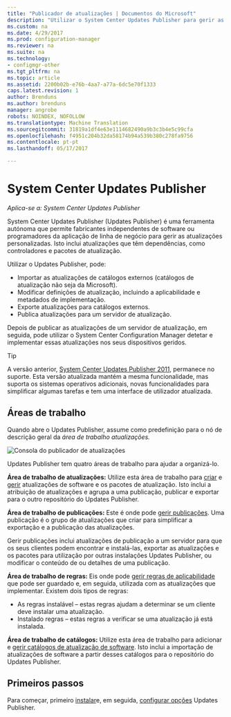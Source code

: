 ```yaml
---
title: "Publicador de atualizações | Documentos do Microsoft"
description: "Utilizar o System Center Updates Publisher para gerir as atualizações personalizadas"
ms.custom: na
ms.date: 4/29/2017
ms.prod: configuration-manager
ms.reviewer: na
ms.suite: na
ms.technology:
- configmgr-other
ms.tgt_pltfrm: na
ms.topic: article
ms.assetid: 2200b02b-e76b-4aa7-a77a-6dc5e70f1333
caps.latest.revision: 1
author: Brenduns
ms.author: brenduns
manager: angrobe
robots: NOINDEX, NOFOLLOW
ms.translationtype: Machine Translation
ms.sourcegitcommit: 31819a1df4e63e1114682490a9b3c3b4e5c99cfa
ms.openlocfilehash: f4951c204b32da58174b94a539b380c278fa9756
ms.contentlocale: pt-pt
ms.lasthandoff: 05/17/2017

---
```

# <a name="system-center-updates-publisher"></a>System Center Updates Publisher

*Aplica-se a: System Center Updates Publisher*

System Center Updates Publisher (Updates Publisher) é uma ferramenta autónoma que permite fabricantes independentes de software ou programadores da aplicação de linha de negócio para gerir as atualizações personalizadas. Isto inclui atualizações que têm dependências, como controladores e pacotes de atualização.

Utilizar o Updates Publisher, pode:

-   Importar as atualizações de catálogos externos (catálogos de atualização não seja da Microsoft).
-   Modificar definições de atualização, incluindo a aplicabilidade e metadados de implementação.
-   Exporte atualizações para catálogos externos.
-   Publica atualizações para um servidor de atualização.

Depois de publicar as atualizações de um servidor de atualização, em seguida, pode utilizar o System Center Configuration Manager detetar e implementar essas atualizações nos seus dispositivos geridos.

> [!TIP]  
> A versão anterior, [System Center Updates Publisher 2011](http://go.microsoft.com/fwlink/?LinkId=848111), permanece no suporte. Esta versão atualizada mantém a mesma funcionalidade, mas suporta os sistemas operativos adicionais, novas funcionalidades para simplificar algumas tarefas e tem uma interface de utilizador atualizada.

## <a name="workspaces"></a>Áreas de trabalho
Quando abre o Updates Publisher, assume como predefinição para o nó de descrição geral da *área de trabalho atualizações.*

![Consola do publicador de atualizações](media/console1.png)   


Updates Publisher tem quatro áreas de trabalho para ajudar a organizá-lo.


**Área de trabalho de atualizações:** Utilize esta área de trabalho para [criar](/sccm/sum/tools/create-updates-with-updates-publisher) e [gerir](/sccm/sum/tools/manage-updates-with-updates-publisher) atualizações de software e os pacotes de atualização. Isto inclui a atribuição de atualizações e agrupa a uma publicação, publicar e exportar para o outro repositório do Updates Publisher.

**Área de trabalho de publicações:** Este é onde pode [gerir publicações](/sccm/sum/tools/updates-publisher-publications). Uma publicação é o grupo de atualizações que criar para simplificar a exportação e a publicação das atualizações.

Gerir publicações inclui atualizações de publicação a um servidor para que os seus clientes podem encontrar e instalá-las, exportar as atualizações e os pacotes para utilização por outras instalações Updates Publisher, ou modificar o conteúdo de ou detalhes de uma publicação.



**Área de trabalho de regras:** Eis onde pode [gerir regras de aplicabilidade](/sccm/sum/tools/updates-publisher-applicability-rules) que pode ser guardado e, em seguida, utilizada com as atualizações que implementar. Existem dois tipos de regras:

-   As regras instalável – estas regras ajudam a determinar se um cliente deve instalar uma atualização.
-   Instalado regras – estas regras a verificar se uma atualização já está instalada.

**Área de trabalho de catálogos:** Utilize esta área de trabalho para adicionar e [gerir catálogos de atualização de software](/sccm/sum/tools/updates-publisher-catalogs). Isto inclui a importação de atualizações de software a partir desses catálogos para o repositório do Updates Publisher.
## <a name="first-steps"></a>Primeiros passos
Para começar, primeiro [instalar](/sccm/sum/tools/install-updates-publisher)e, em seguida, [configurar opções](/sccm/sum/tools/updates-publisher-options) Updates Publisher.

